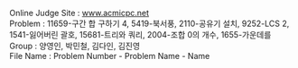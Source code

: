 Online Judge Site : www.acmicpc.net <br>
Problem : 11659-구간 합 구하기 4, 5419-북서풍, 2110-공유기 설치, 9252-LCS 2, 1541-잃어버린 괄호, 15681-트리와 쿼리, 2004-조합 0의 개수, 1655-가운데를  <br>
Group : 양영인, 박민철, 김다인, 김진영 <br>
File Name : Problem Number - Problem Name - Name <br>
